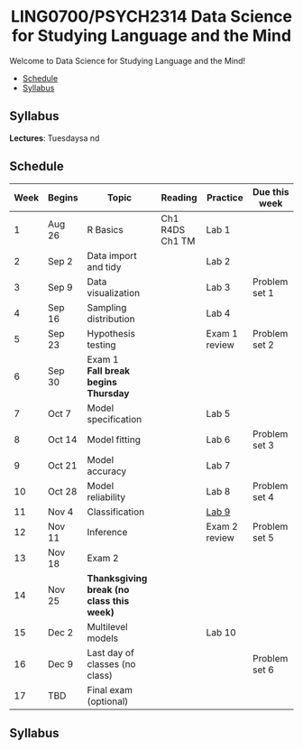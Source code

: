 
<center><h1>LING0700/PSYCH2314 Data Science for Studying Language and the Mind</h1></center>

Welcome to Data Science for Studying Language and the Mind! 


- [Schedule](#schedule)
- [Syllabus](#syllabus)

## Syllabus 

**Lectures**: Tuesdaysa nd 

## Schedule

| Week | Begins |  Topic | Reading | Practice | Due this week |
| -  | -- |  ------- | --- | --- | ---- |
| 1 | Aug 26 | R Basics | Ch1 R4DS<br>Ch1 TM | Lab 1 | |
| 2 | Sep 2 | Data import and tidy | | Lab 2 |  |
| 3 | Sep 9 | Data visualization | | Lab 3 | Problem set 1 |
| 4 | Sep 16 | Sampling distribution | | Lab 4 |  | 
| 5 | Sep 23 | Hypothesis testing  | |Exam 1 review | Problem set 2 |
| 6 | Sep 30 | Exam 1 <br> **Fall break begins Thursday**| | | |
| 7 | Oct 7 | Model specification | | Lab 5 |  | 
| 8 | Oct 14 | Model fitting | | Lab 6 | Problem set 3 | 
| 9 | Oct 21 | Model accuracy | | Lab 7 |  | 
| 10 | Oct 28 | Model reliability | | Lab 8 | Problem set 4 |
| 11 | Nov 4 | Classification | | [Lab 9](labs/lab8-classification.qmd) |  |
| 12 | Nov 11 | Inference | | Exam 2 review | Problem set 5 | 
| 13 | Nov 18 | Exam 2 | | |     | 
| 14 | Nov 25 |**Thanksgiving break (no class this week)**  | |  |
| 15 | Dec 2 | Multilevel models | | Lab 10 |  |
| 16 | Dec 9 | Last day of classes (no class) | |  | Problem set 6 |
| 17 | TBD | Final exam (optional) | 

## Syllabus 


